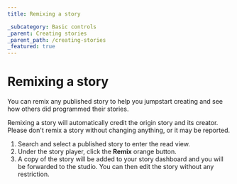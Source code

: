 ```yaml
---
title: Remixing a story

_subcategory: Basic controls
_parent: Creating stories
_parent_path: /creating-stories
_featured: true
---
```


# Remixing a story

You can remix any published story to help you jumpstart creating and see how others did programmed their stories.

<v-alert dense type="info" variant="outlined">
    Remixing a story will automatically credit the origin story and its creator. Please don't remix a story without changing anything, or it may be reported.

</v-alert>

1. Search and select a published story to enter the read view.
2. Under the story player, click the **Remix** orange button.
3. A copy of the story will be added to your story dashboard and you will be forwarded to the studio. You can then edit the story without any restriction.



